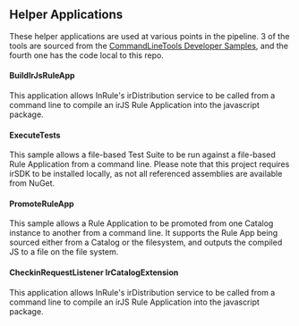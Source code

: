 ## Helper Applications
These helper applications are used at various points in the pipeline.  3 of the tools are sourced from the [CommandLineTools Developer Samples](https://github.com/InRule/Samples/tree/master/Developer%20Samples/CommandLineTools), and the fourth one has the code local to this repo.

#### BuildIrJsRuleApp
This application allows InRule's irDistribution service to be called from a command line to compile an irJS Rule Application into the javascript package.

#### ExecuteTests
This sample allows a file-based Test Suite to be run against a file-based Rule Application from a command line. Please note that this project requires irSDK to be installed locally, as not all referenced assemblies are available from NuGet.

#### PromoteRuleApp
This sample allows a Rule Application to be promoted from one Catalog instance to another from a command line. It supports the Rule App being sourced either from a Catalog or the filesystem, and outputs the compiled JS to a file on the file system.

#### CheckinRequestListener IrCatalogExtension
This application allows InRule's irDistribution service to be called from a command line to compile an irJS Rule Application into the javascript package.